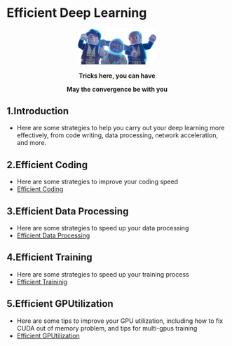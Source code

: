 # Efficient Deep Learning
<div align=center>
  <img src='images/cover.png' width=180 >
</div>
<div align=center>
  <p ><strong>Tricks here, you can have</strong></p>
  <p><strong>May the convergence be with you</strong></p>
</div>

## 1.Introduction
- Here are some strategies to help you carry out your deep learning more effectively, from code writing, data processing, network acceleration, and more.

## 2.Efficient Coding
- Here are some strategies to improve your coding speed
- [Efficient Coding](Efficient_Coding.md)

## 3.Efficient Data Processing
- Here are some strategies to speed up your data processing
- [Efficient Data Processing](Efficient_DataProcessing.md)

## 4.Efficient Training
- Here are some strategies to speed up your training process
- [Efficient Traininig](Efficient_Training.md)

## 5.Efficient GPUtilization
- Here are some tips to improve your GPU utilization, including how to fix CUDA out of memory problem, and tips for multi-gpus training
- [Efficient GPUtilization](Efficient_GPUtilization.md)
